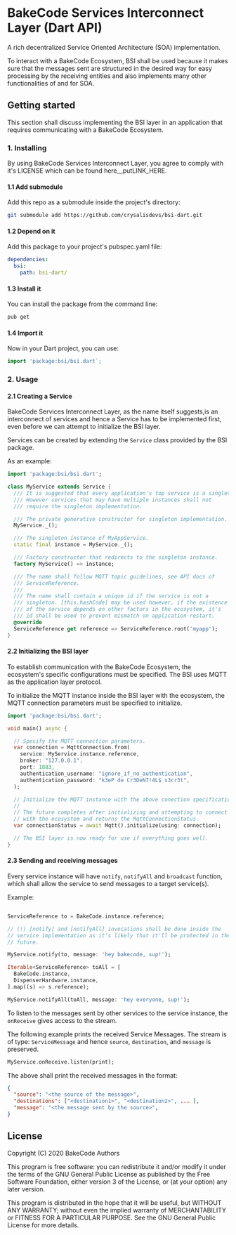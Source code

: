 # BakeCode Services Interconnect Layer (Dart API)

A rich decentralized Service Oriented Architecture (SOA) implementation.

To interact with a BakeCode Ecosystem, BSI shall be used because it
makes sure that the messages sent are structured in the desired way for
easy processing by the receiving entities and also implements many other
functionalities of and for SOA.

## Getting started

This section shall discuss implementing the BSI layer in an application
that requires communicating with a BakeCode Ecosystem.

### 1. Installing

By using BakeCode Services Interconnect Layer, you agree to comply with
it's LICENSE which can be found here__putLINK_HERE.

#### 1.1 Add submodule

Add this repo as a submodule inside the project's directory:

```sh
git submodule add https://github.com/crysalisdevs/bsi-dart.git
```

#### 1.2 Depend on it

Add this package to your project's pubspec.yaml file:

```yaml
dependencies:
  bsi:
    path: bsi-dart/
```

#### 1.3 Install it

You can install the package from the command line:

```sh
pub get
```

#### 1.4 Import it

Now in your Dart project, you can use:

```dart
import 'package:bsi/bsi.dart`;
```

### 2. Usage

#### 2.1 Creating a Service

BakeCode Services Interconnect Layer, as the name itself suggests,is
an interconnect of services and hence a Service has to be implemented
first, even before we can attempt to initialize the BSI layer.

Services can be created by extending the `Service` class provided by the
BSI package.

As an example:

```dart
import 'package:bsi/bsi.dart';

class MyService extends Service {
  /// It is suggested that every application's top service is a singleton.
  /// However services that may have multiple instances shall not
  /// require the singleton implementation.

  /// The private generative constructor for singleton implementation.
  MyService._();

  /// The singleton instance of MyAppService.
  static final instance = MyService._();

  /// Factory constructor that redirects to the singleton instance.
  factory MyService() => instance;

  /// The name shall follow MQTT topic guidelines, see API docs of
  /// ServiceReference.
  ///
  /// The name shall contain a unique id if the service is not a
  /// singleton. [this.hashCode] may be used however, if the existence
  /// of the service depends on other factors in the ecosystem, it's
  /// id shall be used to prevent mismatch on application restart.
  @override
  ServiceReference get reference => ServiceReference.root('myapp');
}
```

#### 2.2 Initializing the BSI layer

To establish communication with the BakeCode Ecosystem, the ecosystem's
specific configurations must be specified. The BSI uses MQTT as the
application layer protocol.

To initialize the MQTT instance inside the BSI layer with the ecosystem,
the MQTT connection parameters must be specified to initialize.

```dart
import 'package:bsi/bsi.dart';

void main() async {

  // Specify the MQTT connection parameters.
  var connection = MqttConnection.from(
    service: MyService.instance.reference,
    broker: "127.0.0.1",
    port: 1883,
    authentication_username: "ignore_if_no_authentication",
    authentication_password: "k3eP de Cr3DeN7!4L$ s3cr3t",
  );

  // Initialize the MQTT instance with the above conection specifications.
  //
  // The future completes after initializing and attempting to connect
  // with the ecosystem and returns the MqttConnectionStatus.
  var connectionStatus = await Mqtt().initialize(using: connection);

  // The BSI layer is now ready for use if everything goes well.
}
```

#### 2.3 Sending and receiving messages

Every service instance will have `notify`, `notifyAll` and `broadcast`
function, which shall allow the service to send messages to a target
service(s).

Example:

```dart

ServiceReference to = BakeCode.instance.reference;

// (!) [notify] and [notifyAll] invocations shall be done inside the
// service implementation as it's likely that it'll be protected in the
// future.

MyService.notify(to, message: 'hey bakecode, sup!');

Iterable<ServiceReference> toAll = [
  BakeCode.instance,
  DispenserHardware.instance,
].map((s) => s.reference);

MyService.notifyAll(toAll, message: 'hey everyone, sup!');

```

To listen to the messages sent by other services to the service instance,
the `onReceive` gives access to the stream.

The following example prints the received Service Messages.
The stream is of type: `ServiceMessage` and hence `source`, `destination`,
and `message` is preserved.

```dart
MyService.onReceive.listen(print);
```

The above shall print the received messages in the format:

```json
{
  "source": "<the source of the message>",
  "destinations": ["<destination1>", "<destination2>", ... ],
  "message": "<the message sent by the source>",
}
```

## License

  Copyright (C) 2020  BakeCode Authors

  This program is free software: you can redistribute it and/or modify
  it under the terms of the GNU General Public License as published by
  the Free Software Foundation, either version 3 of the License, or
  (at your option) any later version.

  This program is distributed in the hope that it will be useful,
  but WITHOUT ANY WARRANTY; without even the implied warranty of
  MERCHANTABILITY or FITNESS FOR A PARTICULAR PURPOSE.  See the
  GNU General Public License for more details.
